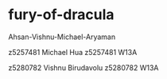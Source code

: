 # fury-of-dracula
Ahsan-Vishnu-Michael-Aryaman

z5257481
Michael Hua
z5257481
W13A


z5280782
Vishnu Birudavolu
z5280782
W13A
